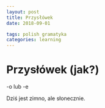 ```yaml
---
layout: post
title: Przysłówek
date: 2018-09-01

tags: polish gramatyka
categories: learning
---
```

# Przysłówek (jak?)

-o lub -e

Dziś jest zimno, ale słonecznie.
